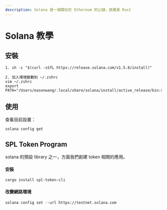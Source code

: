```yaml
---
description: Solana 是一個類似於 Ethereum 的公鏈，底層是 Rust
---
```


# Solana 教學

## 安裝

```text
1. sh -c "$(curl -sSfL https://release.solana.com/v1.5.8/install)"

2. 加入環境變數到 ~/.zshrc
vim ~/.zshrc
export PATH="/Users/easonwang/.local/share/solana/install/active_release/bin:$PATH"
```

## 使用

查看目前設置：

```text
solana config get
```

## SPL Token Program

solana 的預設 library 之一，方面我們創建 token 相關的應用。

#### 安裝

```text
cargo install spl-token-cli
```

#### 改變網路環境

```text
solana config set --url https://testnet.solana.com
```





